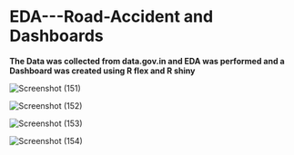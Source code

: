 # **EDA---Road-Accident and Dashboards**

**The Data was collected from data.gov.in and EDA was performed and a Dashboard was created using R flex and R shiny**

![Screenshot (151)](https://user-images.githubusercontent.com/87864368/140633617-7ca84208-f390-4fac-8cf4-f6f990cd7621.png)


![Screenshot (152)](https://user-images.githubusercontent.com/87864368/140633621-9b28324a-f7da-4329-a2aa-a56b395e721f.png)


![Screenshot (153)](https://user-images.githubusercontent.com/87864368/140633624-9fe17397-c3f8-46f2-a077-aad97d1b70d4.png)


![Screenshot (154)](https://user-images.githubusercontent.com/87864368/140633629-6d10d586-ab13-45ab-98f4-0115586369f2.png)


